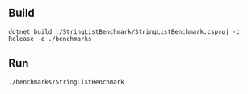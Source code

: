 ## Build

```shell
dotnet build ./StringListBenchmark/StringListBenchmark.csproj -c Release -o ./benchmarks
```

## Run

```shell
./benchmarks/StringListBenchmark
```